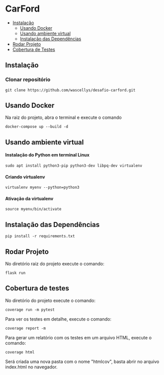 # CarFord

- [Instalação](#instalação)
  - [Usando Docker](#usando-Docker)
  - [Usando ambiente virtual](#usando-ambiente-virtual)
  - [Instalação das Dependências ](#instalação-das-dependências)
- [Rodar Projeto](#rodar-projeto)
- [Cobertura de Testes](#cobertura-de-testes)



## Instalação

### Clonar repositório
```
git clone https://github.com/wascellys/desafio-carford.git
```

## Usando Docker
Na raiz do projeto, abra o terminal e execute o comando  
```
docker-compose up --build -d
```

## Usando ambiente virtual
#### Instalação do Python em terminal Linux
```
sudo apt install python3-pip python3-dev libpq-dev virtualenv
```
#### Criando virtualenv
```
virtualenv myenv --python=python3
```
#### Ativação da  virtualenv
```
source myenv/bin/activate
```
## Instalação das Dependências
```
pip install -r requirements.txt
```

## Rodar Projeto
No diretório raiz do projeto execute o comando:
```
flask run
```

## Cobertura de testes
No diretório do projeto execute o comando:
```
coverage run -m pytest
```

Para ver os testes em detalhe, execute o comando:
```
coverage report -m
```

Para gerar um relatório com os testes em um arquivo HTML, execute o comando:
```
coverage html
```
Será criada uma nova pasta com o nome "htmlcov", basta abrir no arquivo index.html no navegador.
